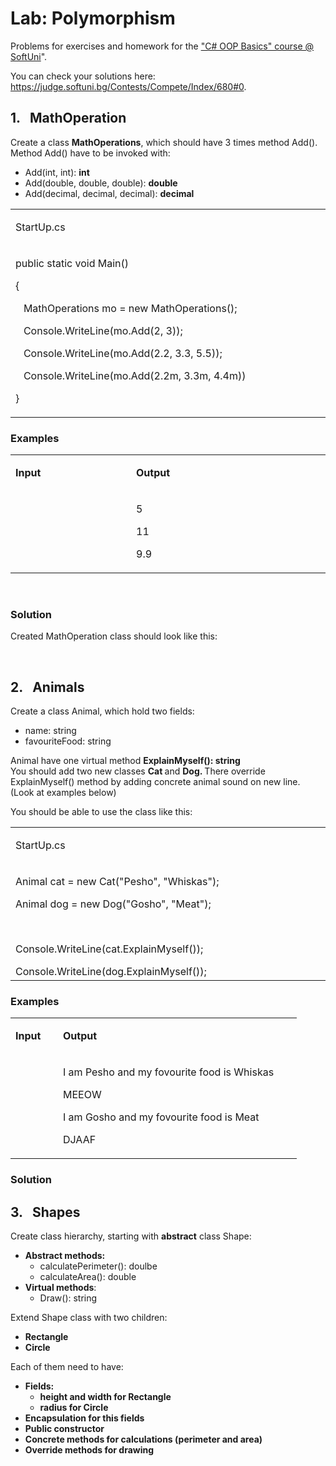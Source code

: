 <h1>Lab: Polymorphism</h1>
<p>Problems for exercises and homework for the <a href="https://softuni.bg/courses/csharp-oop-basics">"C# OOP Basics" course @ SoftUni</a>".</p>
<p>You can check your solutions here: <a href="https://judge.softuni.bg/Contests/Compete/Index/680%230">https://judge.softuni.bg/Contests/Compete/Index/680#0</a>.</p>
<h2>1.&nbsp;&nbsp; MathOperation</h2>
<p>Create a class <strong>MathOperations</strong>, which should have 3 times method Add(). Method Add() have to be invoked with:</p>
<ul>
<li>Add(int, int): <strong>int</strong></li>
<li>Add(double, double, double): <strong>double</strong></li>
<li>Add(decimal, decimal, decimal): <strong>decimal</strong></li>
</ul>
<table width="695">
<tbody>
<tr>
<td width="695">
<p>StartUp.cs</p>
</td>
</tr>
<tr>
<td width="695">
<p>public static void Main()</p>
<p>{</p>
<p>&nbsp;&nbsp; MathOperations mo = new MathOperations();</p>
<p>&nbsp;&nbsp; Console.WriteLine(mo.Add(2, 3));</p>
<p>&nbsp;&nbsp; Console.WriteLine(mo.Add(2.2, 3.3, 5.5));</p>
<p>&nbsp;&nbsp; Console.WriteLine(mo.Add(2.2m, 3.3m, 4.4m))</p>
<p>}</p>
</td>
</tr>
</tbody>
</table>
<h3>Examples</h3>
<table width="482">
<tbody>
<tr>
<td width="181">
<p><strong>Input</strong></p>
</td>
<td width="302">
<p><strong>Output</strong></p>
</td>
</tr>
<tr>
<td width="181">
<p>&nbsp;</p>
</td>
<td width="302">
<p>5</p>
<p>11</p>
<p>9.9</p>
</td>
</tr>
</tbody>
</table>
<p>&nbsp;</p>
<h3>Solution</h3>
<p>Created MathOperation class should look like this:</p>
<p>&nbsp;</p>
<h2>2.&nbsp;&nbsp; Animals</h2>
<p>Create a class Animal, which hold two fields:</p>
<ul>
<li>name: string</li>
<li>favouriteFood: string</li>
</ul>
<p>Animal have one virtual method <strong>ExplainMyself(): string<br /> </strong>You should add two new classes <strong>Cat </strong>and <strong>Dog. </strong>There override ExplainMyself() method by adding concrete animal sound on new line. (Look at examples below)</p>
<p>You should be able to use the class like this:</p>
<table width="695">
<tbody>
<tr>
<td width="695">
<p>StartUp.cs</p>
</td>
</tr>
<tr>
<td width="695">
<p>Animal cat = new Cat("Pesho", "Whiskas");</p>
<p>Animal dog = new Dog("Gosho", "Meat");</p>
<p>&nbsp;</p>
<p>Console.WriteLine(cat.ExplainMyself());</p>
Console.WriteLine(dog.ExplainMyself());</td>
</tr>
</tbody>
</table>
<h3>Examples</h3>
<table width="426">
<tbody>
<tr>
<td width="60">
<p><strong>Input</strong></p>
</td>
<td width="366">
<p><strong>Output</strong></p>
</td>
</tr>
<tr>
<td width="60">
<p>&nbsp;</p>
</td>
<td width="366">
<p>I am Pesho and my fovourite food is Whiskas</p>
<p>MEEOW</p>
<p>I am Gosho and my fovourite food is Meat</p>
<p>DJAAF</p>
</td>
</tr>
</tbody>
</table>
<h3>Solution</h3>
<h2>3.&nbsp;&nbsp; Shapes</h2>
<p>Create class hierarchy, starting with <strong>abstract</strong> class Shape:</p>
<ul>
<li><strong>Abstract methods:</strong>
<ul>
<li>calculatePerimeter(): doulbe</li>
<li>calculateArea(): double</li>
</ul>
</li>
<li><strong>Virtual methods</strong>:
<ul>
<li>Draw(): string</li>
</ul>
</li>
</ul>
<p>Extend Shape class with two children:</p>
<ul>
<li><strong>Rectangle</strong></li>
<li><strong>Circle</strong></li>
</ul>
<p>Each of them need to have:</p>
<ul>
<li><strong>Fields: </strong>
<ul>
<li><strong>height and width for Rectangle</strong></li>
<li><strong>radius for Circle</strong></li>
</ul>
</li>
<li><strong>Encapsulation for this fields</strong></li>
<li><strong>Public constructor </strong></li>
<li><strong>Concrete methods for calculations (perimeter and area)</strong></li>
<li><strong>Override methods for drawing</strong></li>
</ul>
